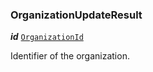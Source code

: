 

### OrganizationUpdateResult





  
<article>

***id*** [`OrganizationId`](/storybook/organization-model--page#organizationid) 

Identifier of the organization.

</article>

